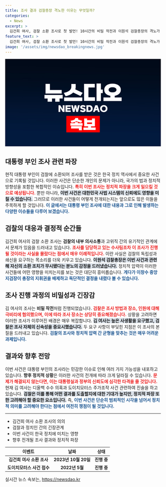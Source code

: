 ```yaml
---
title: 조사 결과 검찰총장 격노한 이유는 무엇일까?
categories:
  - News
excerpt: >
  김건희 여사, 검찰 소환 조사로 첫 발언! 10시간의 비밀 작전과 이원석 검찰총장의 격노가 뒤엉킨 가운데, 여사의 진술은 과연 진실일까? 젊은 세대가 주목해야 할 이 사건의 전말이 궁금하다!
feature_text: >
  김건희 여사, 검찰 소환 조사로 첫 발언! 10시간의 비밀 작전과 이원석 검찰총장의 격노가 뒤엉킨 가운데, 여사의 진술은 과연 진실일까? 젊은 세대가 주목해야 할 이 사건의 전말이 궁금하다!
image: '/assets/img/newsdao_breakingnews.jpg'
---
```


<p><img src="/assets/img/newsdao_breakingnews.jpg" alt="ranknews 속보" /></p>

<h2 data-ke-size="size26">대통령 부인 조사 관련 파장</h2>

<p data-ke-size="size16">현직 대통령 부인이 검찰에 소환되어 조사를 받은 것은 한국 정치 역사에서 중요한 사건으로 기록될 것입니다. 이러한 사건은 단순한 개인의 문제가 아니라, 국가의 법과 정치적 방향성을 포함한 복합적인 이슈입니다. <b><span style="color: #ee2323;">특히 이번 조사는 정치적 파장을 크게 일으킬 것으로 예상됩니다.</span></b> 뿐만 아니라, <b><span style="background-color: #21538527;">이번 사건은 대한민국 사법 시스템의 신뢰에도 영향을 미칠 수 있습니다.</span></b> 그러므로 이러한 사건들이 어떻게 전개되는지는 앞으로도 많은 이들을 주목하게 할 것입니다. <b><span style="color: #1a5490;">이 글에서는 대통령 부인 조사에 대한 내용과 그로 인해 발생하는 다양한 이슈들을 다루어 보겠습니다.</span></b></p>

<h2 data-ke-size="size26">검찰의 대응과 결정적 순간들</h2>

<p data-ke-size="size16">김건희 여사의 검찰 소환 조사는 <b>검찰의 내부 의사소통</b>과 고위직 간의 유기적인 관계에서 문제가 있음을 드러내고 있습니다. <b><span style="color: #ee2323;">조사를 담당하고 있는 수사팀조차 이 조사가 진행될 것이라는 사실을 몰랐다는 점에서 매우 이례적입니다.</span></b> 이란 사실은 검찰의 독립성과 쇄신을 요구하는 목소리를 더욱 키우고 있습니다. <b><span style="background-color: #21538527;">이원석 검찰총장은 이번 사건과 관련해 자신의 소환 조치가 무시됐다는 분노의 감정을 드러냈습니다.</span></b> 정치적 압력이 이러한 사건들에 어떤 영향을 미치는지를 보는 것은 대단히 흥미롭습니다. <b><span style="color: #1a5490;">게다가 이창수 중앙지검장이 총장의 지휘권을 배제하고 독단적인 결정을 내렸다 볼 수 있습니다.</span></b></p>

<h2 data-ke-size="size26">조사 진행 과정의 비밀성과 긴장감</h2>

<p data-ke-size="size16">김 여사의 조사는 <b>비밀 작전</b>처럼 진행되었습니다. <b><span style="color: #ee2323;">검찰은 조사 방법과 장소, 인원에 대해 극비리에 협의했으며, 이에 따라 조사 장소는 상당히 중요해졌습니다.</span></b> 상황을 고려하면 이러한 조사가 이루어진 배경은 매우 복잡합니다. <b><span style="background-color: #21538527;">김 여사는 높은 사생활을 요구했고, 검찰은 조사 자체의 신속성을 중요시했습니다.</span></b> 두 요구 사항이 부딪힌 지점은 이 조사의 본질을 드러내고 있습니다. <b><span style="color: #1a5490;">검찰의 조사와 정치적 압력 간 균형을 맞추는 것은 매우 어려운 과제입니다.</span></b></p>

<h2 data-ke-size="size26">결과와 향후 전망</h2>

<p data-ke-size="size16">이번 사건은 대통령 부인의 조사라는 민감한 이슈로 인해 여러 가지 가능성을 내포하고 있습니다. <b>향후 정치적 상황</b>은 이러한 사건의 전개에 따라 크게 달라질 수 있습니다. <b><span style="color: #ee2323;">문제가 해결되지 않는다면, 이는 대통령실과 정부의 신뢰도에 심각한 타격을 줄 것입니다.</span></b> 현재 김 여사는 디올백 수수 의혹과 도이치모터스 주가조작 사건 관련하여 진술을 하고 있습니다. <b><span style="background-color: #21538527;">검찰은 이를 통해 어떤 결과를 도출할지에 대한 기대가 높지만, 정치적 파장 또한 고려해야 할 중요한 요소입니다.</span></b> 즉, <b><span style="color: #1a5490;">이번 사건은 단순히 범죄적인 시각을 넘어서 정치적 의미를 고려해야 한다는 점에서 여전히 쟁점이 될 것입니다.</span></b></p>

<hr>

<ul>
    <li>김건희 여사 소환 조사의 의의</li>
    <li>검찰과 정치인 간의 긴장관계</li>
    <li>이번 사건이 한국 정치에 미치는 영향</li>
    <li>향후 전개될 조사 결과와 정치적 파장</li>
</ul>

<table>
    <thead>
        <tr>
            <th style="text-align: center;">이벤트</th>
            <th style="text-align: center;">날짜</th>
            <th style="text-align: center;">상태</th>
        </tr>
    </thead>
    <tbody>
        <tr>
            <td style="text-align: center; height: 17px;"><b>김건희 여사 소환 조사</b></td>
            <td style="text-align: center; height: 17px;"><b>2023년 10월 20일</b></td>
            <td style="text-align: center; height: 17px;"><b>진행 중</b></td>
        </tr>
        <tr>
            <td style="text-align: center; height: 17px;"><b>도이치모터스 사건 접수</b></td>
            <td style="text-align: center; height: 17px;"><b>2022년 5월</b></td>
            <td style="text-align: center; height: 17px;"><b>진행 중</b></td>
        </tr>
    </tbody>
</table>

<p data-ke-size="size16"></p>
실시간 뉴스 속보는, <a href="https://newsdao.kr" rel="dofollow">https://newsdao.kr</a>


